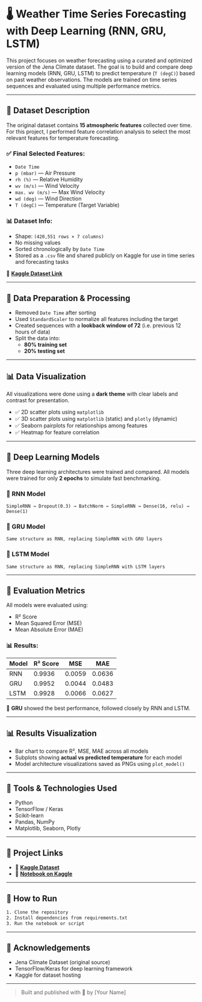 
# 🌡️ Weather Time Series Forecasting with Deep Learning (RNN, GRU, LSTM)

This project focuses on weather forecasting using a curated and optimized version of the Jena Climate dataset. The goal is to build and compare deep learning models (RNN, GRU, LSTM) to predict temperature (`T (degC)`) based on past weather observations. The models are trained on time series sequences and evaluated using multiple performance metrics.

---

## 📁 Dataset Description

The original dataset contains **15 atmospheric features** collected over time. For this project, I performed feature correlation analysis to select the most relevant features for temperature forecasting.

### ✅ Final Selected Features:
- `Date Time`
- `p (mbar)` — Air Pressure
- `rh (%)` — Relative Humidity
- `wv (m/s)` — Wind Velocity
- `max. wv (m/s)` — Max Wind Velocity
- `wd (deg)` — Wind Direction
- `T (degC)` — Temperature (Target Variable)

### 📊 Dataset Info:
- Shape: `(420,551 rows × 7 columns)`
- No missing values
- Sorted chronologically by `Date Time`
- Stored as a `.csv` file and shared publicly on Kaggle for use in time series and forecasting tasks

🔗 **[Kaggle Dataset Link]([https://your-kaggle-dataset-link](https://www.kaggle.com/datasets/samehraouf/jena-climate-time-series-2009-2017-dataset))**

---

## 🧪 Data Preparation & Processing

- Removed `Date Time` after sorting
- Used `StandardScaler` to normalize all features including the target
- Created sequences with a **lookback window of 72** (i.e. previous 12 hours of data)
- Split the data into:
  - **80% training set**
  - **20% testing set**

---

## 📊 Data Visualization

All visualizations were done using a **dark theme** with clear labels and contrast for presentation.

- ✅ 2D scatter plots using `matplotlib`
- ✅ 3D scatter plots using `matplotlib` (static) and `plotly` (dynamic)
- ✅ Seaborn pairplots for relationships among features
- ✅ Heatmap for feature correlation

---

## 🤖 Deep Learning Models

Three deep learning architectures were trained and compared. All models were trained for only **2 epochs** to simulate fast benchmarking.

### 🔹 RNN Model
```text
SimpleRNN → Dropout(0.3) → BatchNorm → SimpleRNN → Dense(16, relu) → Dense(1)
```

### 🔹 GRU Model
```text
Same structure as RNN, replacing SimpleRNN with GRU layers
```

### 🔹 LSTM Model
```text
Same structure as RNN, replacing SimpleRNN with LSTM layers
```

---

## 🧮 Evaluation Metrics

All models were evaluated using:
- R² Score
- Mean Squared Error (MSE)
- Mean Absolute Error (MAE)

### 📊 Results:

| Model | R² Score | MSE     | MAE     |
|-------|----------|---------|---------|
| RNN   | 0.9936   | 0.0059  | 0.0636  |
| GRU   | 0.9952   | 0.0044  | 0.0483  |
| LSTM  | 0.9928   | 0.0066  | 0.0627  |

📌 **GRU** showed the best performance, followed closely by RNN and LSTM.

---

## 📊 Results Visualization

- Bar chart to compare R², MSE, MAE across all models
- Subplots showing **actual vs predicted temperature** for each model
- Model architecture visualizations saved as PNGs using `plot_model()`

---

## 🧰 Tools & Technologies Used

- Python
- TensorFlow / Keras
- Scikit-learn
- Pandas, NumPy
- Matplotlib, Seaborn, Plotly

---

## 📎 Project Links

- 📂 **[Kaggle Dataset](https://your-kaggle-dataset-link)**
- 📓 **[Notebook on Kaggle](http://your-kaggle-notebook-link)**

---

## 🚀 How to Run

```bash
1. Clone the repository
2. Install dependencies from requirements.txt
3. Run the notebook or script
```

---

## 🙌 Acknowledgements

- Jena Climate Dataset (original source)
- TensorFlow/Keras for deep learning framework
- Kaggle for dataset hosting

---

> Built and published with 💙 by [Your Name]
